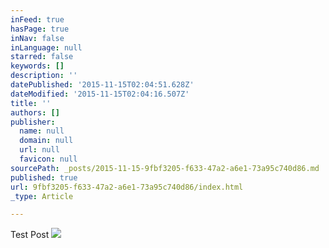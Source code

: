 ```yaml
---
inFeed: true
hasPage: true
inNav: false
inLanguage: null
starred: false
keywords: []
description: ''
datePublished: '2015-11-15T02:04:51.628Z'
dateModified: '2015-11-15T02:04:16.507Z'
title: ''
authors: []
publisher:
  name: null
  domain: null
  url: null
  favicon: null
sourcePath: _posts/2015-11-15-9fbf3205-f633-47a2-a6e1-73a95c740d86.md
published: true
url: 9fbf3205-f633-47a2-a6e1-73a95c740d86/index.html
_type: Article

---
```

Test Post
![](https://the-grid-user-content.s3-us-west-2.amazonaws.com/2ddfd634-f8ef-4669-9811-439d74df6121.jpg)